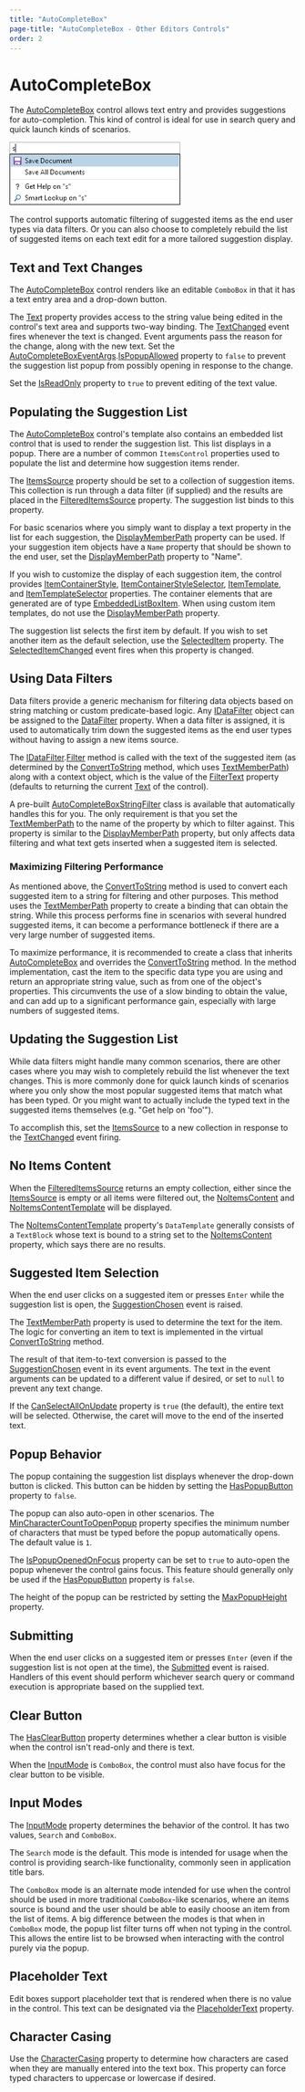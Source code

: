 ```yaml
---
title: "AutoCompleteBox"
page-title: "AutoCompleteBox - Other Editors Controls"
order: 2
---
```

# AutoCompleteBox

The [AutoCompleteBox](xref:ActiproSoftware.Windows.Controls.Editors.AutoCompleteBox) control allows text entry and provides suggestions for auto-completion.  This kind of control is ideal for use in search query and quick launch kinds of scenarios.

![Screenshot](../images/autocompletebox.png)

The control supports automatic filtering of suggested items as the end user types via data filters.  Or you can also choose to completely rebuild the list of suggested items on each text edit for a more tailored suggestion display.

## Text and Text Changes

The [AutoCompleteBox](xref:ActiproSoftware.Windows.Controls.Editors.AutoCompleteBox) control renders like an editable `ComboBox` in that it has a text entry area and a drop-down button.

The [Text](xref:ActiproSoftware.Windows.Controls.Editors.AutoCompleteBox.Text) property provides access to the string value being edited in the control's text area and supports two-way binding.  The [TextChanged](xref:ActiproSoftware.Windows.Controls.Editors.AutoCompleteBox.TextChanged) event fires whenever the text is changed.  Event arguments pass the reason for the change, along with the new text.  Set the [AutoCompleteBoxEventArgs](xref:ActiproSoftware.Windows.Controls.Editors.AutoCompleteBoxEventArgs).[IsPopupAllowed](xref:ActiproSoftware.Windows.Controls.Editors.AutoCompleteBoxEventArgs.IsPopupAllowed) property to `false` to prevent the suggestion list popup from possibly opening in response to the change.

Set the [IsReadOnly](xref:ActiproSoftware.Windows.Controls.Editors.AutoCompleteBox.IsReadOnly) property to `true` to prevent editing of the text value.

## Populating the Suggestion List

The [AutoCompleteBox](xref:ActiproSoftware.Windows.Controls.Editors.AutoCompleteBox) control's template also contains an embedded list control that is used to render the suggestion list.  This list displays in a popup.  There are a number of common `ItemsControl` properties used to populate the list and determine how suggestion items render.

The [ItemsSource](xref:ActiproSoftware.Windows.Controls.Editors.AutoCompleteBox.ItemsSource) property should be set to a collection of suggestion items.  This collection is run through a data filter (if supplied) and the results are placed in the [FilteredItemsSource](xref:ActiproSoftware.Windows.Controls.Editors.AutoCompleteBox.FilteredItemsSource) property.  The suggestion list binds to this property.

For basic scenarios where you simply want to display a text property in the list for each suggestion, the [DisplayMemberPath](xref:ActiproSoftware.Windows.Controls.Editors.AutoCompleteBox.DisplayMemberPath) property can be used.  If your suggestion item objects have a `Name` property that should be shown to the end user, set the [DisplayMemberPath](xref:ActiproSoftware.Windows.Controls.Editors.AutoCompleteBox.DisplayMemberPath) property to "Name".

If you wish to customize the display of each suggestion item, the control provides [ItemContainerStyle](xref:ActiproSoftware.Windows.Controls.Editors.AutoCompleteBox.ItemContainerStyle), [ItemContainerStyleSelector](xref:ActiproSoftware.Windows.Controls.Editors.AutoCompleteBox.ItemContainerStyleSelector), [ItemTemplate](xref:ActiproSoftware.Windows.Controls.Editors.AutoCompleteBox.ItemTemplate), and [ItemTemplateSelector](xref:ActiproSoftware.Windows.Controls.Editors.AutoCompleteBox.ItemTemplateSelector) properties.  The container elements that are generated are of type [EmbeddedListBoxItem](xref:ActiproSoftware.Windows.Controls.Editors.Primitives.EmbeddedListBoxItem).  When using custom item templates, do not use the [DisplayMemberPath](xref:ActiproSoftware.Windows.Controls.Editors.AutoCompleteBox.DisplayMemberPath) property.

The suggestion list selects the first item by default.  If you wish to set another item as the default selection, use the [SelectedItem](xref:ActiproSoftware.Windows.Controls.Editors.AutoCompleteBox.SelectedItem) property.  The [SelectedItemChanged](xref:ActiproSoftware.Windows.Controls.Editors.AutoCompleteBox.SelectedItemChanged) event fires when this property is changed.

## Using Data Filters

Data filters provide a generic mechanism for filtering data objects based on string matching or custom predicate-based logic.  Any [IDataFilter](xref:ActiproSoftware.Windows.Data.Filtering.IDataFilter) object can be assigned to the [DataFilter](xref:ActiproSoftware.Windows.Controls.Editors.AutoCompleteBox.DataFilter) property.  When a data filter is assigned, it is used to automatically trim down the suggested items as the end user types without having to assign a new items source.

The [IDataFilter](xref:ActiproSoftware.Windows.Data.Filtering.IDataFilter).[Filter](xref:ActiproSoftware.Windows.Data.Filtering.IDataFilter.Filter*) method is called with the text of the suggested item (as determined by the [ConvertToString](xref:ActiproSoftware.Windows.Controls.Editors.AutoCompleteBox.ConvertToString*) method, which uses [TextMemberPath](xref:ActiproSoftware.Windows.Controls.Editors.AutoCompleteBox.TextMemberPath)) along with a context object, which is the value of the [FilterText](xref:ActiproSoftware.Windows.Controls.Editors.AutoCompleteBox.FilterText) property (defaults to returning the current [Text](xref:ActiproSoftware.Windows.Controls.Editors.AutoCompleteBox.Text) of the control).

A pre-built [AutoCompleteBoxStringFilter](xref:ActiproSoftware.Windows.Controls.Editors.AutoCompleteBoxStringFilter) class is available that automatically handles this for you.  The only requirement is that you set the [TextMemberPath](xref:ActiproSoftware.Windows.Controls.Editors.AutoCompleteBox.TextMemberPath) to the name of the property by which to filter against.  This property is similar to the [DisplayMemberPath](xref:ActiproSoftware.Windows.Controls.Editors.AutoCompleteBox.DisplayMemberPath) property, but only affects data filtering and what text gets inserted when a suggested item is selected.

### Maximizing Filtering Performance

As mentioned above, the [ConvertToString](xref:ActiproSoftware.Windows.Controls.Editors.AutoCompleteBox.ConvertToString*) method is used to convert each suggested item to a string for filtering and other purposes.  This method uses the [TextMemberPath](xref:ActiproSoftware.Windows.Controls.Editors.AutoCompleteBox.TextMemberPath) property to create a binding that can obtain the string.  While this process performs fine in scenarios with several hundred suggested items, it can become a performance bottleneck if there are a very large number of suggested items.

To maximize performance, it is recommended to create a class that inherits [AutoCompleteBox](xref:ActiproSoftware.Windows.Controls.Editors.AutoCompleteBox) and overrides the [ConvertToString](xref:ActiproSoftware.Windows.Controls.Editors.AutoCompleteBox.ConvertToString*) method.  In the method implementation, cast the item to the specific data type you are using and return an appropriate string value, such as from one of the object's properties.  This circumvents the use of a slow binding to obtain the value, and can add up to a significant performance gain, especially with large numbers of suggested items.

## Updating the Suggestion List

While data filters might handle many common scenarios, there are other cases where you may wish to completely rebuild the list whenever the text changes.  This is more commonly done for quick launch kinds of scenarios where you only show the most popular suggested items that match what has been typed.  Or you might want to actually include the typed text in the suggested items themselves (e.g. "Get help on 'foo'").

To accomplish this, set the [ItemsSource](xref:ActiproSoftware.Windows.Controls.Editors.AutoCompleteBox.ItemsSource) to a new collection in response to the [TextChanged](xref:ActiproSoftware.Windows.Controls.Editors.AutoCompleteBox.TextChanged) event firing.

## No Items Content

When the [FilteredItemsSource](xref:ActiproSoftware.Windows.Controls.Editors.AutoCompleteBox.FilteredItemsSource) returns an empty collection, either since the [ItemsSource](xref:ActiproSoftware.Windows.Controls.Editors.AutoCompleteBox.ItemsSource) is empty or all items were filtered out, the [NoItemsContent](xref:ActiproSoftware.Windows.Controls.Editors.AutoCompleteBox.NoItemsContent) and [NoItemsContentTemplate](xref:ActiproSoftware.Windows.Controls.Editors.AutoCompleteBox.NoItemsContentTemplate) will be displayed.

The [NoItemsContentTemplate](xref:ActiproSoftware.Windows.Controls.Editors.AutoCompleteBox.NoItemsContentTemplate) property's `DataTemplate` generally consists of a `TextBlock` whose text is bound to a string set to the [NoItemsContent](xref:ActiproSoftware.Windows.Controls.Editors.AutoCompleteBox.NoItemsContent) property, which says there are no results.

## Suggested Item Selection

When the end user clicks on a suggested item or presses `Enter` while the suggestion list is open, the [SuggestionChosen](xref:ActiproSoftware.Windows.Controls.Editors.AutoCompleteBox.SuggestionChosen) event is raised.

The [TextMemberPath](xref:ActiproSoftware.Windows.Controls.Editors.AutoCompleteBox.TextMemberPath) property is used to determine the text for the item.  The logic for converting an item to text is implemented in the virtual [ConvertToString](xref:ActiproSoftware.Windows.Controls.Editors.AutoCompleteBox.ConvertToString*) method.

The result of that item-to-text conversion is passed to the [SuggestionChosen](xref:ActiproSoftware.Windows.Controls.Editors.AutoCompleteBox.SuggestionChosen) event in its event arguments.  The text in the event arguments can be updated to a different value if desired, or set to `null` to prevent any text change.

If the [CanSelectAllOnUpdate](xref:ActiproSoftware.Windows.Controls.Editors.AutoCompleteBox.CanSelectAllOnUpdate) property is `true` (the default), the entire text will be selected.  Otherwise, the caret will move to the end of the inserted text.

## Popup Behavior

The popup containing the suggestion list displays whenever the drop-down button is clicked.  This button can be hidden by setting the [HasPopupButton](xref:ActiproSoftware.Windows.Controls.Editors.AutoCompleteBox.HasPopupButton) property to `false`.

The popup can also auto-open in other scenarios.  The [MinCharacterCountToOpenPopup](xref:ActiproSoftware.Windows.Controls.Editors.AutoCompleteBox.MinCharacterCountToOpenPopup) property specifies the minimum number of characters that must be typed before the popup automatically opens.  The default value is `1`.

The [IsPopupOpenedOnFocus](xref:ActiproSoftware.Windows.Controls.Editors.AutoCompleteBox.IsPopupOpenedOnFocus) property can be set to `true` to auto-open the popup whenever the control gains focus.  This feature should generally only be used if the [HasPopupButton](xref:ActiproSoftware.Windows.Controls.Editors.AutoCompleteBox.HasPopupButton) property is `false`.

The height of the popup can be restricted by setting the [MaxPopupHeight](xref:ActiproSoftware.Windows.Controls.Editors.AutoCompleteBox.MaxPopupHeight) property.

## Submitting

When the end user clicks on a suggested item or presses `Enter` (even if the suggestion list is not open at the time), the [Submitted](xref:ActiproSoftware.Windows.Controls.Editors.AutoCompleteBox.Submitted) event is raised.  Handlers of this event should perform whichever search query or command execution is appropriate based on the supplied text.

## Clear Button

The [HasClearButton](xref:ActiproSoftware.Windows.Controls.Editors.AutoCompleteBox.HasClearButton) property determines whether a clear button is visible when the control isn't read-only and there is text.

When the [InputMode](xref:ActiproSoftware.Windows.Controls.Editors.AutoCompleteBox.InputMode) is `ComboBox`, the control must also have focus for the clear button to be visible.

## Input Modes

The [InputMode](xref:ActiproSoftware.Windows.Controls.Editors.AutoCompleteBox.InputMode) property determines the behavior of the control.  It has two values, `Search` and `ComboBox`.

The `Search` mode is the default.  This mode is intended for usage when the control is providing search-like functionality, commonly seen in application title bars.

The `ComboBox` mode is an alternate mode intended for use when the control should be used in more traditional `ComboBox`-like scenarios, where an items source is bound and the user should be able to easily choose an item from the list of items.  A big difference between the modes is that when in `ComboBox` mode, the popup list filter turns off when not typing in the control.  This allows the entire list to be browsed when interacting with the control purely via the popup.

## Placeholder Text

Edit boxes support placeholder text that is rendered when there is no value in the control.  This text can be designated via the [PlaceholderText](xref:ActiproSoftware.Windows.Controls.Editors.AutoCompleteBox.PlaceholderText) property.

## Character Casing

Use the [CharacterCasing](xref:ActiproSoftware.Windows.Controls.Editors.AutoCompleteBox.CharacterCasing) property to determine how characters are cased when they are manually entered into the text box.  This property can force typed characters to uppercase or lowercase if desired.
